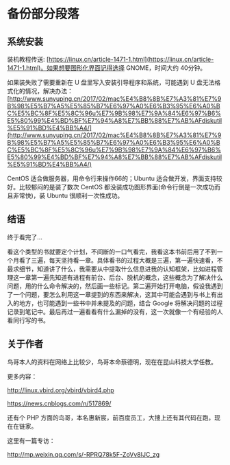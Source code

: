 # 备份部分段落

## 系统安装

装机教程传送: [https://linux.cn/article-1471-1.html](https://linux.cn/article-1471-1.html)。如果想要图形化界面记得选择 GNOME，时间大约 40分钟。

如果装失败了需要重新在 U 盘里写入安装引导程序和系统，可能遇到 U 盘无法格式化的情况，解决办法：[http://www.sunyuping.cn/2017/02/mac%E4%B8%8B%E7%A3%81%E7%9B%98%E5%B7%A5%E5%85%B7%E6%97%A0%E6%B3%95%E6%A0%BC%E5%BC%8F%E5%8C%96u%E7%9B%98%E7%9A%84%E6%97%B6%E5%80%99%E4%BD%BF%E7%94%A8%E7%BB%88%E7%AB%AFdiskutil%E5%91%BD%E4%BB%A4/](http://www.sunyuping.cn/2017/02/mac%E4%B8%8B%E7%A3%81%E7%9B%98%E5%B7%A5%E5%85%B7%E6%97%A0%E6%B3%95%E6%A0%BC%E5%BC%8F%E5%8C%96u%E7%9B%98%E7%9A%84%E6%97%B6%E5%80%99%E4%BD%BF%E7%94%A8%E7%BB%88%E7%AB%AFdiskutil%E5%91%BD%E4%BB%A4/)

CentOS 适合做服务器，用命令行来操作66的；Ubuntu 适合做开发，界面支持较好。比较郁闷的是装了数次 CentOS 都没装成功图形界面(命令行倒是一次成功而且非常快)，装 Ubuntu 很顺利一次性成功。

## 结语

终于看完了...

看这个类型的书就要定个计划，不间断的一口气看完，我看这本书前后用了不到一个月看了三遍，每天坚持看一章。具体看书的过程大概是三遍，第一遍快速看，不最求细节，知道讲了什么，我需要从中提取什么信息进我的认知框架，比如进程管理这一章第一遍先知道有进程有前台、后台、脱机的概念，这些概念为了解决什么问题，用的什么命令解决的，然后画一些标记。第二遍开始打开电脑，假设我遇到了一个问题，要怎么利用这一章提到的东西来解决，这其中可能会遇到与书上有出入的地方，也可能遇到一些书中并未提及的问题，结合 Google 将解决问题的过程记录到笔记中。最后再过一遍看看有什么漏掉的没有，这一次就像一个有经验的人看同行写的书。

## 关于作者

鸟哥本人的资料在网络上比较少，鸟哥本命蔡德明，现在在昆山科技大学任教。

更多内容：

http://linux.vbird.org/vbird/vbird4.php

https://news.cnblogs.com/n/517869/

还有个 PHP 方面的鸟哥，本名惠新宸，前百度员工，大搜上还有其代码在跑，现在在链家。

这里有一篇专访：

http://mp.weixin.qq.com/s/-RPRQ78k5F-ZoVv8IJC_zg

